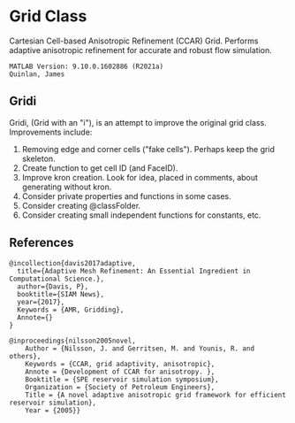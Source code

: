# Grid Class

Cartesian Cell-based Anisotropic Refinement (CCAR) Grid.  Performs adaptive anisotropic refinement for accurate and robust flow simulation.

```
MATLAB Version: 9.10.0.1602886 (R2021a)
Quinlan, James
```
 


## Gridi

Gridi, (Grid with an "i"), is an attempt to improve the original grid class.  Improvements include:

1. Removing edge and corner cells ("fake cells"). Perhaps keep the grid skeleton. 
2. Create function to get cell ID (and FaceID).
3. Improve kron creation.  Look for idea, placed in comments, about generating without kron. 
4. Consider private properties and functions in some cases.  
5. Consider creating @classFolder.
6. Consider creating small independent functions for constants, etc.  


## References

```
@incollection{davis2017adaptive,
  title={Adaptive Mesh Refinement: An Essential Ingredient in Computational Science.},
  author={Davis, P},
  booktitle={SIAM News},
  year={2017}, 
  Keywords = {AMR, Gridding},
  Annote={}
}

@inproceedings{nilsson2005novel,
	Author = {Nilsson, J. and Gerritsen, M. and Younis, R. and others},
	Keywords = {CCAR, grid adaptivity, anisotropic},
	Annote = {Development of CCAR for anisotropy. },
	Booktitle = {SPE reservoir simulation symposium},
	Organization = {Society of Petroleum Engineers},
	Title = {A novel adaptive anisotropic grid framework for efficient reservoir simulation},
	Year = {2005}}
``` 
